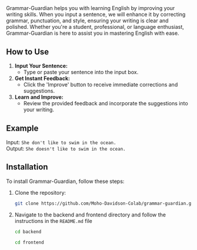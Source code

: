 ## 
Grammar-Guardian helps you with learning English by improving your writing skills. When you input a sentence, we will enhance it by correcting grammar, punctuation, and style, ensuring your writing is clear and polished. Whether you're a student, professional, or language enthusiast, Grammar-Guardian is here to assist you in mastering English with ease.

## How to Use
1. **Input Your Sentence:**
   - Type or paste your sentence into the input box.
2. **Get Instant Feedback:**
   - Click the 'Improve' button to receive immediate corrections and suggestions.
3. **Learn and Improve:**
   - Review the provided feedback and incorporate the suggestions into your writing.

## Example
Input: `She don't like to swim in the ocean.`  
Output: `She doesn't like to swim in the ocean.`

## Installation
To install Grammar-Guardian, follow these steps:

1. Clone the repository:
   ```sh
   git clone https://github.com/Moho-Davidson-Colab/grammar-guardian.git
2. Navigate to the backend and frontend directory and follow the instructions in the `README.md` file
   ```sh
   cd backend
   ```

   ```sh
   cd frontend
   ```
   
